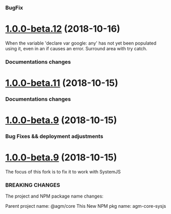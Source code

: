 ### BugFix
<a name="1.0.0-beta.12"></a>
# [1.0.0-beta.12](https://github.com/redevill/angular-google-maps/compare/1.0.0-beta.11...1.0.0-beta.12) (2018-10-16)
When the variable 'declare var google: any' has not yet been populated using it, even in an if causes an error.
Surround area with try catch.

### Documentations changes
<a name="1.0.0-beta.11"></a>
# [1.0.0-beta.11](https://github.com/redevill/angular-google-maps/compare/1.0.0-beta.5...1.0.0-beta.11) (2018-10-15)

### Documentations changes
<a name="1.0.0-beta.10"></a>
# [1.0.0-beta.9](https://github.com/redevill/angular-google-maps/compare/1.0.0-beta.5...1.0.0-beta.11) (2018-10-15)

### Bug Fixes && deployment adjustments
<a name="1.0.0-beta.9"></a>
# [1.0.0-beta.9](https://github.com/redevill/angular-google-maps/compare/1.0.0-beta.4...1.0.0-beta.9) (2018-10-15)

The focus of this fork is to fix it to work with SystemJS

### BREAKING CHANGES
The project and NPM package name changes:

Parent project name: @agm/core
This New NPM pkg name: agm-core-sysjs
